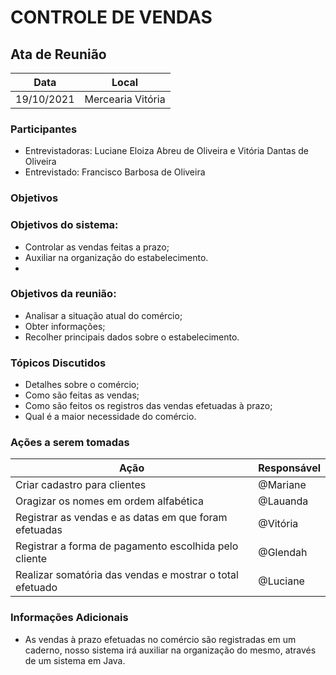 # CONTROLE DE VENDAS


## Ata de Reunião

| Data       | Local        |
| ---------- | ------------ |
| 19/10/2021 | Mercearia Vitória |


### Participantes
* Entrevistadoras: Luciane Eloiza Abreu de Oliveira e Vitória Dantas de Oliveira
* Entrevistado: Francisco Barbosa de Oliveira

### Objetivos

### Objetivos do sistema: 
*   Controlar as vendas feitas a prazo;
*   Auxiliar na organização do estabelecimento.
*   

### Objetivos da reunião:
*    Analisar a situação atual do comércio;
*    Obter informações;
*    Recolher principais dados sobre o estabelecimento.


### Tópicos Discutidos
*    Detalhes sobre o comércio;
*    Como são feitas as vendas;
*    Como são feitos os registros das vendas efetuadas à prazo;
*    Qual é a maior necessidade do comércio.


### Ações a serem tomadas
| Ação                                      | Responsável  |
| ----------------------------------------- | ------------ |
| Criar cadastro para clientes              | @Mariane |
| Oragizar os nomes em ordem alfabética     | @Lauanda |
| Registrar as vendas e as datas em que foram efetuadas | @Vitória |
| Registrar a forma de pagamento escolhida pelo cliente | @Glendah |
| Realizar somatória das vendas e mostrar o total efetuado | @Luciane |

### Informações Adicionais

* As vendas à prazo efetuadas no comércio são registradas em um caderno, nosso sistema irá auxiliar na organização do mesmo, através de um sistema em Java.
